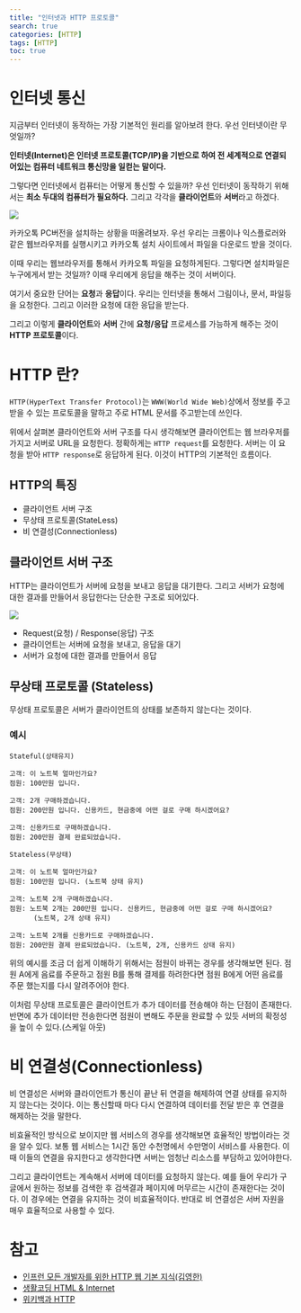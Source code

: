 ```yaml
---
title: "인터넷과 HTTP 프로토콜"
search: true
categories: [HTTP]
tags: [HTTP]
toc: true
---
```



# 인터넷 통신

지금부터 인터넷이 동작하는 가장 기본적인 원리를 알아보려 한다. 우선 인터넷이란 무엇일까?

**인터넷(Internet)은 인터넷 프로토콜(TCP/IP)을 기반으로 하여 전 세계적으로 연결되어있는 컴퓨터 네트워크 통신망을 일컫는 말이다.**

그렇다면 인터넷에서 컴퓨터는 어떻게 통신할 수 있을까? 우선 인터넷이 동작하기 위해서는 **최소 두대의 컴퓨터가 필요하다.**
그리고 각각을 **클라이언트**와 **서버**라고 하겠다.

![]({{site.url}}/assets/img/post/http/01/img01.PNG)

카카오톡 PC버전을 설치하는 상황을 떠올려보자.
우선 우리는 크롬이나 익스플로러와 같은 웹브라우저를 실행시키고 카카오톡 설치 사이트에서 파일을 다운로드 받을 것이다.

이때 우리는 웹브라우저를 통해서 카카오톡 파일을 요청하게된다. 그렇다면 설치파일은 누구에게서 받는 것일까?
이때 우리에게 응답을 해주는 것이 서버이다.

여기서 중요한 단어는 **요청**과 **응답**이다. 우리는 인터넷을 통해서 그림이나, 문서, 파일등을 요청한다. 그리고 이러한 요청에 대한 응답을 받는다.

그리고 이렇게 **클라이언트**와 **서버** 간에 **요청/응답** 프로세스를 가능하게 해주는 것이 **HTTP 프로토콜**이다.

# HTTP 란?

`HTTP(HyperText Transfer Protocol)`는 `WWW(World Wide Web)`상에서 정보를 주고받을 수 있는 프로토콜을 말하고 주로 HTML 문서를 주고받는데 쓰인다.

위에서 살펴본 클라이언트와 서버 구조를 다시 생각해보면 클라이언트는 웹 브라우저를 가지고 서버로 URL을 요청한다.
정확하게는 `HTTP request`를 요청한다. 서버는 이 요청을 받아 `HTTP response`로 응답하게 된다.
이것이 HTTP의 기본적인 흐름이다.

## HTTP의 특징
 - 클라이언트 서버 구조
 - 무상태 프로토콜(StateLess)
 - 비 연결성(Connectionless)

## 클라이언트 서버 구조
HTTP는 클라이언트가 서버에 요청을 보내고 응답을 대기한다. 그리고 서버가 요청에 대한 결과를 만들어서 응답한다는 단순한 구조로 되어있다.

![]({{site.url}}/assets/img/post/http/01/img02.PNG)

- Request(요청) / Response(응답) 구조
- 클라이언트는 서버에 요청을 보내고, 응답을 대기
- 서버가 요청에 대한 결과를 만들어서 응답

## 무상태 프로토콜 (Stateless)
무상태 프로토콜은 서버가 클라이언트의 상태를 보존하지 않는다는 것이다.

### 예시
```text
Stateful(상태유지)

고객: 이 노트북 얼마인가요?
점원: 100만원 입니다.

고객: 2개 구매하겠습니다.
점원: 200만원 입니다. 신용카드, 현금중에 어떤 걸로 구매 하시겠어요?

고객: 신용카드로 구매하겠습니다.
점원: 200만원 결제 완료되었습니다.
```

```text
Stateless(무상태)

고객: 이 노트북 얼마인가요?
점원: 100만원 입니다. (노트북 상태 유지)

고객: 노트북 2개 구매하겠습니다.
점원: 노트북 2개는 200만원 입니다. 신용카드, 현금중에 어떤 걸로 구매 하시겠어요?
      (노트북, 2개 상태 유지)

고객: 노트북 2개를 신용카드로 구매하겠습니다.
점원: 200만원 결제 완료되었습니다. (노트북, 2개, 신용카드 상태 유지)
```

위의 예시를 조금 더 쉽게 이해하기 위해서는 점원이 바뀌는 경우를 생각해보면 된다.
점원 A에게 음료를 주문하고 점원 B를 통해 결제를 하려한다면 점원 B에게 어떤 음료를 주문 했는지를 다시 알려주어야 한다.

이처럼 무상태 프로토콜은 클라이언트가 추가 데이터를 전송해야 하는 단점이 존재한다.
반면에 추가 데이터만 전송한다면 점원이 변해도 주문을 완료할 수 있듯 서버의 확정성을 높이 수 있다.(스케일 아웃)

# 비 연결성(Connectionless)
비 연결성은 서버와 클라이언트가 통신이 끝난 뒤 연결을 해제하여 연결 상태를 유지하지 않는다는 것이다.
이는 통신할때 마다 다시 연결하여 데이터를 전달 받은 후 연결을 해제하는 것을 말한다.

비효율적인 방식으로 보이지만 웹 서비스의 경우를 생각해보면 효율적인 방법이라는 것을 알수 있다.
보통 웹 서비스는 1시간 동안 수천명에서 수만명이 서비스를 사용한다. 이때 이들의 연결을 유지한다고 생각한다면 서버는 엄청난 리소스를 부담하고 있어야한다.

그리고 클라이언트는 계속해서 서버에 데이터를 요청하지 않는다. 예를 들어 우리가 구글에서 원하는 정보를 검색한 후 검색결과 페이지에 머무르는 시간이 존재한다는 것이다.
이 경우에는 연결을 유지하는 것이 비효율적이다. 반대로 비 연결성은 서버 자원을 매우 효율적으로 사용할 수 있다.

# 참고

- [인프런 모든 개발자를 위한 HTTP 웹 기본 지식(김영한)](https://www.inflearn.com/course/http-%EC%9B%B9-%EB%84%A4%ED%8A%B8%EC%9B%8C%ED%81%AC/dashboard)
- [생활코딩 HTML & Internet](https://opentutorials.org/course/3084)
- [위키백과 HTTP](https://ko.wikipedia.org/wiki/HTTP)
